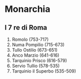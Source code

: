 # Monarchia

## I 7 re di Roma

1. Romolo (753-717)
2. Numa Pompilio (715-673)
3. Tullo Ostilio (673-651)
4. Anco Marzio (641-616)
5. Tarquinio Prisco (616-579)
6. Servio Tullio (578-535)
7. Tarquinio il Superbo (535-509)
